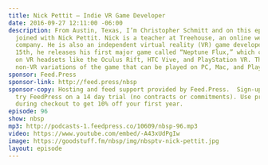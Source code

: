 ```yaml
---
title: Nick Pettit — Indie VR Game Developer
date: 2016-09-27 12:11:00 -06:00
description: From Austin, Texas, I’m Christopher Schmitt and on this episode, I’m
  joined with Nick Pettit. Nick is a teacher at Treehouse, an online web education
  company. He is also an independent virtual reality (VR) game developer. On November
  15th, he releases his first major game called “Neptune Flux,” which can be experienced
  on VR headsets like the Oculus Rift, HTC Vive, and PlayStation VR. There are also
  non-VR variations of the game that can be played on PC, Mac, and PlayStation 4.
sponsor: Feed.Press
sponsor-link: http://feed.press/nbsp
sponsor-copy: Hosting and feed support provided by Feed.Press.  Sign-up today and
  try FeedPress on a 14 day trial (no contracts or commitments). Use promo code *nbsp*
  during checkout to get 10% off your first year.
episode: 96
show: nbsp
mp3: http://podcasts-1.feedpress.co/10609/nbsp-96.mp3
video: https://www.youtube.com/embed/-A43xUdPgIw
image: https://goodstuff.fm/nbsp/img/nbsptv-nick-pettit.jpg
layout: episode
---
```


